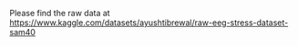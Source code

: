Please find the raw data at https://www.kaggle.com/datasets/ayushtibrewal/raw-eeg-stress-dataset-sam40
